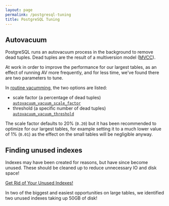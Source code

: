 ```yaml
---
layout: page
permalink: /postgresql-tuning
title: PostgreSQL Tuning
---
```


## Autovacuum

PostgreSQL runs an autovacuum process in the background to remove dead tuples. Dead tuples are the result of a multiversion model ([MVCC](https://www.postgresql.org/docs/9.5/mvcc-intro.html)).

At work in order to improve the performance for our largest tables, as an effect of running AV more frequently, and for less time, we've found there are two parameters to tune.

In [routine vacumming](https://www.postgresql.org/docs/9.1/routine-vacuuming.html), the two options are listed:

- scale factor (a percentage of dead tuples) [`autovacuum_vacuum_scale_factor`](https://www.postgresql.org/docs/9.1/runtime-config-autovacuum.html#GUC-AUTOVACUUM-VACUUM-SCALE-FACTOR)
- threshold (a specific number of dead tuples) [`autovacuum_vacuum_threshold`](https://www.postgresql.org/docs/9.1/runtime-config-autovacuum.html#GUC-AUTOVACUUM-VACUUM-SCALE-FACTOR)

The scale factor defaults to 20% (`0.20`) but it has been recommended to optimize for our largest tables, for example setting it to a much lower value of 1% (`0.01`) as the effect on the small tables will be negligible anyway.

## Finding unused indexes

Indexes may have been created for reasons, but have since become unused. These should be cleaned up to reduce unnecessary IO and disk space!

[Get Rid of Your Unused Indexes!](https://www.cybertec-postgresql.com/en/get-rid-of-your-unused-indexes/)

In two of the biggest and easiest opportunities on large tables, we identified two unused indexes taking up 50GB of disk!
